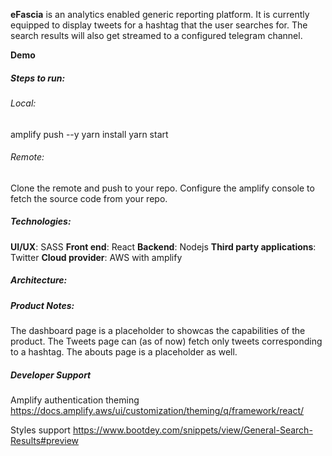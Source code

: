 **eFascia** is an analytics enabled generic reporting platform. It is currently equipped to display tweets for a hashtag that the user searches for. The search results will also get streamed to a configured telegram channel.

**Demo**

##### Steps to run:
###### Local:
amplify push --y
yarn install
yarn start
###### Remote:
Clone the remote and push to your repo.
Configure the amplify console to fetch the source code from your repo.

##### Technologies:
**UI/UX**: SASS
**Front end**: React
**Backend**: Nodejs
**Third party applications**: Twitter
**Cloud provider**: AWS with amplify

##### Architecture:

##### Product Notes:
The dashboard page is a placeholder to showcas the capabilities of the product.
The Tweets page can (as of now) fetch only tweets corresponding to a hashtag.
The abouts page is a placeholder as well.

##### Developer Support
Amplify authentication theming
https://docs.amplify.aws/ui/customization/theming/q/framework/react/

Styles support
https://www.bootdey.com/snippets/view/General-Search-Results#preview

